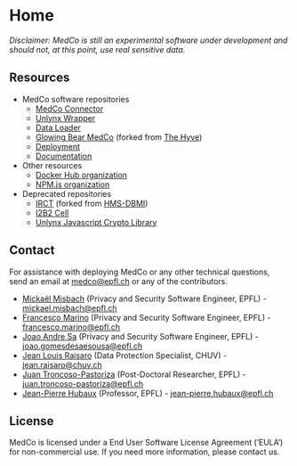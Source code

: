 # Home

_Disclaimer: MedCo is still an experimental software under development and should not, at this point, use real sensitive data._

## Resources

* MedCo software repositories
  * [MedCo Connector](https://github.com/ldsec/medco-connector)
  * [Unlynx Wrapper](https://github.com/ldsec/medco-unlynx)
  * [Data Loader](https://github.com/ldsec/medco-loader)
  * [Glowing Bear MedCo](https://github.com/ldsec/glowing-bear-medco) \(forked from [The Hyve](https://github.com/thehyve/glowing-bear)\)
  * [Deployment](https://github.com/ldsec/medco-deployment)
  * [Documentation](https://github.com/ldsec/medco-documentation)
* Other resources
  * [Docker Hub organization](https://hub.docker.com/u/medco/)
  * [NPM.js organization](https://www.npmjs.com/package/@medco/medco-unlynx-js)
* Deprecated repositories
  * [IRCT](https://github.com/ldsec/IRCT) \(forked from [HMS-DBMI](https://github.com/hms-dbmi/IRCT)\)
  * [I2B2 Cell](https://github.com/ldsec/medco-i2b2-cell)
  * [Unlynx Javascript Crypto Library](https://github.com/ldsec/medco-unlynx-js)

## Contact

For assistance with deploying MedCo or any other technical questions, send an email at [medco@epfl.ch](mailto:medco@epfl.ch) or any of the contributors.

* [Mickaël Misbach](https://github.com/mickmis) \(Privacy and Security Software Engineer, EPFL\) - [mickael.misbach@epfl.ch](mailto:mickael.misbach%40epfl.ch)
* [Francesco Marino](https://github.com/sevsnap) \(Privacy and Security Software Engineer, EPFL\) - [francesco.marino@epfl.ch](mailto:francesco.marino%40epfl.ch)
* [Joao Andre Sa](https://github.com/JoaoAndreSa) \(Privacy and Security Software Engineer, EPFL\) - [joao.gomesdesaesousa@epfl.ch](mailto:joao.gomesdesaesousa%40epfl.ch)
* [Jean Louis Raisaro](https://github.com/JLRgithub) \(Data Protection Specialist, CHUV\) - [jean.raisaro@chuv.ch](mailto:jean.raisaro%40chuv.ch)
* [Juan Troncoso-Pastoriza](https://github.com/jrtroncoso) \(Post-Doctoral Researcher, EPFL\) - [juan.troncoso-pastoriza@epfl.ch](mailto:juan.troncoso-pastoriza%40epfl.ch)
* [Jean-Pierre Hubaux](https://people.epfl.ch/jean-pierre.hubaux) \(Professor, EPFL\) - [jean-pierre.hubaux@epfl.ch](mailto:jean-pierre.hubaux%40epfl.ch)

## License

MedCo is licensed under a End User Software License Agreement \(‘EULA’\) for non-commercial use. If you need more information, please contact us.

